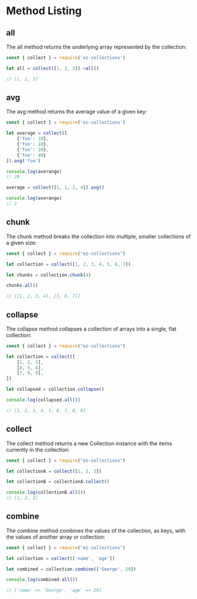 # Method Listing

## all

The all method returns the underlying array represented by the collection:

```js
const { collect } = require('ez-collections')

let all = collect([1, 2, 3])->all()

// [1, 2, 3]
```

## avg

The avg method returns the average value of a given key:

```js
const { collect } = require('ez-collections')

let average = collect([
    {'foo': 10},
    {'foo': 10},
    {'foo': 20},
    {'foo': 40}
]).avg('foo')

console.log(averange)
// 20

average = collect([1, 1, 2, 4]).avg()

console.log(averange)
// 2
```

## chunk

The chunk method breaks the collection into multiple, smaller collections of a given size:

```js
const { collect } = require("ez-collections")

let collection = collect([1, 2, 3, 4, 5, 6, 7])

let chunks = collection.chunk(4)

chunks.all()

// [[1, 2, 3, 4], [5, 6, 7]]
```

## collapse
The collapse method collapses a collection of arrays into a single, flat collection:

```js
const { collect } = require("ez-collections")

let collection = collect([
    [1, 2, 3],
    [4, 5, 6],
    [7, 8, 9],
])

let collapsed = collection.collapse()

console.log(collapsed.all())

// [1, 2, 3, 4, 5, 6, 7, 8, 9]
```

## collect
The collect method returns a new Collection instance with the items currently in the collection:

```js
const { collect } = require("ez-collections")

let collectionA = collect([1, 2, 3])

let collectionB = collectionA.collect()

console.log(collectionB.all())
// [1, 2, 3]
```

## combine
The combine method combines the values of the collection, as keys, with the values of another array or collection:

```js
const { collect } = require("ez-collections")

let collection = collect(['name', 'age'])

let combined = collection.combine(['George', 29])

console.log(combined.all())

// ['name' => 'George', 'age' => 29]
```
